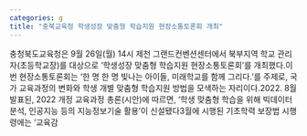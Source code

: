 ```yaml
---
categories: g
title: "충북교육청 학생성장 맞춤형 학습지원 현장소통토론회 개최"
---
```

충청북도교육청은 9월 26일(월) 14시 제천 그랜드컨벤션센터에서 북부지역 학교 관리자(초등학교장)를 대상으로 ‘학생성장 맞춤형 학습지원 현장소통토론회’를 개최했다.이번 현장소통토론회는 ‘한 명 한 명 빛나는 아이들, 미래학교를 함께 그리다.’를 주제로, 국가 교육과정의 변화와 학생 개별 맞춤형 학습지원 방법을 모색하는 자리이다.2022. 8월 발표된, 2022 개정 교육과정 총론(시안)에 따르면, ‘학생 맞춤형 학습을 위해 빅데이터 분석, 인공지능 등의 지능정보기술 활용’이 신설됐다3월에 시행된 기초학력 보장법 시행령에는 ‘교육감